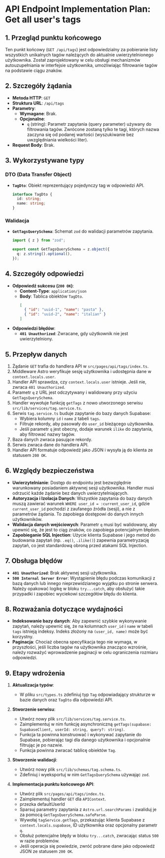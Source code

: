 # API Endpoint Implementation Plan: Get all user's tags

## 1. Przegląd punktu końcowego

Ten punkt końcowy (`GET /api/tags`) jest odpowiedzialny za pobieranie listy wszystkich unikalnych tagów należących do aktualnie uwierzytelnionego użytkownika. Został zaprojektowany w celu obsługi mechanizmów autouzupełniania w interfejsie użytkownika, umożliwiając filtrowanie tagów na podstawie ciągu znaków.

## 2. Szczegóły żądania

- **Metoda HTTP**: `GET`
- **Struktura URL**: `/api/tags`
- **Parametry**:
  - **Wymagane**: Brak.
  - **Opcjonalne**:
    - `q` (string): Parametr zapytania (query parameter) używany do filtrowania tagów. Zwrócone zostaną tylko te tagi, których nazwa zaczyna się od podanej wartości (wyszukiwanie bez uwzględniania wielkości liter).
- **Request Body**: Brak.

## 3. Wykorzystywane typy

### DTO (Data Transfer Object)

- **`TagDto`**: Obiekt reprezentujący pojedynczy tag w odpowiedzi API.
  ```typescript
  interface TagDto {
    id: string;
    name: string;
  }
  ```

### Walidacja

- **`GetTagsQuerySchema`**: Schemat `zod` do walidacji parametrów zapytania.

  ```typescript
  import { z } from "zod";

  export const GetTagsQuerySchema = z.object({
    q: z.string().optional(),
  });
  ```

## 4. Szczegóły odpowiedzi

- **Odpowiedź sukcesu (`200 OK`)**:
  - **Content-Type**: `application/json`
  - **Body**: Tablica obiektów `TagDto`.
    ```json
    [
      { "id": "uuid-1", "name": "pasta" },
      { "id": "uuid-2", "name": "italian" }
    ]
    ```
- **Odpowiedzi błędów**:
  - **`401 Unauthorized`**: Zwracane, gdy użytkownik nie jest uwierzytelniony.

## 5. Przepływ danych

1.  Żądanie `GET` trafia do handlera API w `src/pages/api/tags/index.ts`.
2.  Middleware Astro weryfikuje sesję użytkownika i udostępnia dane w `context.locals.user`.
3.  Handler API sprawdza, czy `context.locals.user` istnieje. Jeśli nie, zwraca `401 Unauthorized`.
4.  Parametr `q` z URL jest odczytywany i walidowany przy użyciu `GetTagsQuerySchema`.
5.  Handler wywołuje funkcję `getTags` z nowo utworzonego serwisu `src/lib/services/tag.service.ts`.
6.  Serwis `tag.service.ts` buduje zapytanie do bazy danych Supabase:
    - Wybiera kolumny `id` i `name` z tabeli `tags`.
    - Filtruje rekordy, aby pasowały do `user_id` bieżącego użytkownika.
    - Jeśli parametr `q` jest obecny, dodaje warunek `ilike` do zapytania, aby filtrować nazwy tagów.
7.  Baza danych zwraca pasujące rekordy.
8.  Serwis zwraca dane do handlera API.
9.  Handler API formatuje odpowiedź jako JSON i wysyła ją do klienta ze statusem `200 OK`.

## 6. Względy bezpieczeństwa

- **Uwierzytelnianie**: Dostęp do endpointu jest bezwzględnie warunkowany posiadaniem aktywnej sesji użytkownika. Handler musi odrzucić każde żądanie bez danych uwierzytelniających.
- **Autoryzacja i Izolacja Danych**: Wszystkie zapytania do bazy danych muszą zawierać warunek `WHERE user_id = :current_user_id`, gdzie `current_user_id` pochodzi z zaufanego źródła (sesji), a nie z parametrów żądania. To zapobiega dostępowi do danych innych użytkowników.
- **Walidacja danych wejściowych**: Parametr `q` musi być walidowany, aby upewnić się, że jest to ciąg znaków, co zapobiega potencjalnym błędom.
- **Zapobieganie SQL Injection**: Użycie klienta Supabase i jego metod do budowania zapytań (np. `.eq()`, `.ilike()`) zapewnia parametryzację zapytań, co jest standardową obroną przed atakami SQL Injection.

## 7. Obsługa błędów

- **`401 Unauthorized`**: Brak aktywnej sesji użytkownika.
- **`500 Internal Server Error`**: Wystąpienie błędu podczas komunikacji z bazą danych lub innego nieprzewidzianego wyjątku po stronie serwera. Należy opakować logikę w bloku `try...catch`, aby obsłużyć takie przypadki i zapobiec wyciekowi szczegółów błędu do klienta.

## 8. Rozważania dotyczące wydajności

- **Indeksowanie bazy danych**: Aby zapewnić szybkie wykonywanie zapytań, należy upewnić się, że na kolumnach `user_id` i `name` w tabeli `tags` istnieją indeksy. Indeks złożony na `(user_id, name)` może być korzystny.
- **Paginacja**: Chociaż obecna specyfikacja tego nie wymaga, w przyszłości, jeśli liczba tagów na użytkownika znacząco wzrośnie, należy rozważyć wprowadzenie paginacji w celu ograniczenia rozmiaru odpowiedzi.

## 9. Etapy wdrożenia

1.  **Aktualizacja typów**:
    - W pliku `src/types.ts` zdefiniuj typ `Tag` odpowiadający strukturze w bazie danych oraz `TagDto` dla odpowiedzi API.

2.  **Stworzenie serwisu**:
    - Utwórz nowy plik `src/lib/services/tag.service.ts`.
    - Zaimplementuj w nim funkcję asynchroniczną `getTags(supabase: SupabaseClient, userId: string, query?: string)`.
    - Funkcja ta powinna konstruować i wykonywać zapytanie do Supabase, pobierając tagi dla danego użytkownika i opcjonalnie filtrując je po nazwie.
    - Funkcja powinna zwracać tablicę obiektów `Tag`.

3.  **Stworzenie walidacji**:
    - Utwórz nowy plik `src/lib/schemas/tag.schema.ts`.
    - Zdefiniuj i wyeksportuj w nim `GetTagsQuerySchema` używając `zod`.

4.  **Implementacja punktu końcowego API**:
    - Utwórz plik `src/pages/api/tags/index.ts`.
    - Zaimplementuj handler `GET` dla `APIContext`.
    - przezka defaultUserId
    - Sparsuj parametry zapytania z `Astro.url.searchParams` i zwaliduj je za pomocą `GetTagsQuerySchema.safeParse`.
    - Wywołaj `tagService.getTags`, przekazując klienta Supabase z `context.locals.supabase`, ID użytkownika oraz opcjonalny parametr `q`.
    - Obsłuż potencjalne błędy w bloku `try...catch`, zwracając status `500` w razie problemów.
    - Jeśli operacja się powiedzie, zwróć pobrane dane jako odpowiedź JSON ze statusem `200 OK`.
